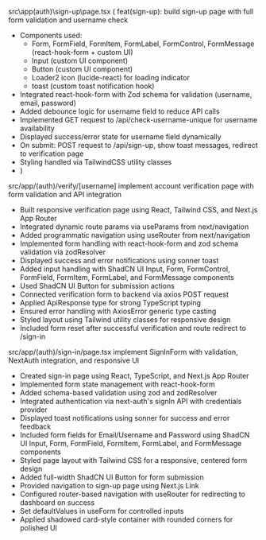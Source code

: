 src\app\(auth)\sign-up\page.tsx
(
feat(sign-up): build sign-up page with full form validation and username check

- Components used:
  - Form, FormField, FormItem, FormLabel, FormControl, FormMessage (react-hook-form + custom UI)
  - Input (custom UI component)
  - Button (custom UI component)
  - Loader2 icon (lucide-react) for loading indicator
  - toast (custom toast notification hook)
- Integrated react-hook-form with Zod schema for validation (username, email, password)
- Added debounce logic for username field to reduce API calls
- Implemented GET request to /api/check-username-unique for username availability
- Displayed success/error state for username field dynamically
- On submit: POST request to /api/sign-up, show toast messages, redirect to verification page
- Styling handled via TailwindCSS utility classes
- )

src/app/(auth)/verify/[username]
implement account verification page with form validation and API integration

- Built responsive verification page using React, Tailwind CSS, and Next.js App Router
- Integrated dynamic route params via useParams from next/navigation
- Added programmatic navigation using useRouter from next/navigation
- Implemented form handling with react-hook-form and zod schema validation via zodResolver
- Displayed success and error notifications using sonner toast
- Added input handling with ShadCN UI Input, Form, FormControl, FormField, FormItem, FormLabel, and FormMessage components
- Used ShadCN UI Button for submission actions
- Connected verification form to backend via axios POST request
- Applied ApiResponse type for strong TypeScript typing
- Ensured error handling with AxiosError generic type casting
- Styled layout using Tailwind utility classes for responsive design
- Included form reset after successful verification and route redirect to /sign-in

src/app/(auth)/sign-in/page.tsx
implement SignInForm with validation, NextAuth integration, and responsive UI

- Created sign-in page using React, TypeScript, and Next.js App Router
- Implemented form state management with react-hook-form
- Added schema-based validation using zod and zodResolver
- Integrated authentication via next-auth's signIn API with credentials provider
- Displayed toast notifications using sonner for success and error feedback
- Included form fields for Email/Username and Password using ShadCN UI Input, Form, FormField, FormItem, FormLabel, and FormMessage components
- Styled page layout with Tailwind CSS for a responsive, centered form design
- Added full-width ShadCN UI Button for form submission
- Provided navigation to sign-up page using Next.js Link
- Configured router-based navigation with useRouter for redirecting to dashboard on success
- Set defaultValues in useForm for controlled inputs
- Applied shadowed card-style container with rounded corners for polished UI

